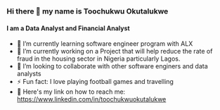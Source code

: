 ### Hi there 👋 my name is Toochukwu Okutalukwe
#### **I am a Data Analyst and Financial Analyst**

- 🌱 I’m currently learning software engineer program with ALX
- 🔭 I’m currently working on a Project that will help reduce the rate of fraud in the housing sector in Nigeria particularly Lagos.
- 👯 I’m looking to collaborate with other software enginers and data analysts
- ⚡ Fun fact: I love playing football games and travelling
- 💬 Here's my link on how to reach me: https://www.linkedin.com/in/toochukwuokutalukwe

<!--
**Kelvinchuks/Kelvinchuks** is a ✨ _special_ ✨ repository because its `README.md` (this file) appears on your GitHub profile.

Here are some ideas to get you started:

- 🔭 I’m currently working on ...
- 🌱 I’m currently learning ...
- 👯 I’m looking to collaborate on ...
- 🤔 I’m looking for help with ...
- 💬 Ask me about ...
- Here's my link on how to reach me: ...
- 😄 Pronouns: ...
- ⚡ Fun fact: ...
-->
